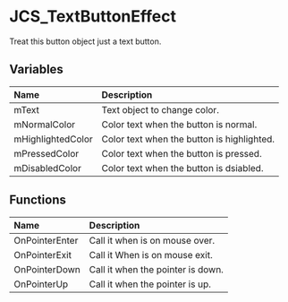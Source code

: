 # JCS_TextButtonEffect

Treat this button object just a text button.

## Variables

| Name              | Description                                |
|:------------------|:-------------------------------------------|
| mText             | Text object to change color.               |
| mNormalColor      | Color text when the button is normal.      |
| mHighlightedColor | Color text when the button is highlighted. |
| mPressedColor     | Color text when the button is pressed.     |
| mDisabledColor    | Color text when the button is dsiabled.    |

## Functions

| Name           | Description                       |
|:---------------|:----------------------------------|
| OnPointerEnter | Call it when is on mouse over.    |
| OnPointerExit  | Call it When is on mouse exit.    |
| OnPointerDown  | Call it when the pointer is down. |
| OnPointerUp    | Call it when the pointer is up.   |
